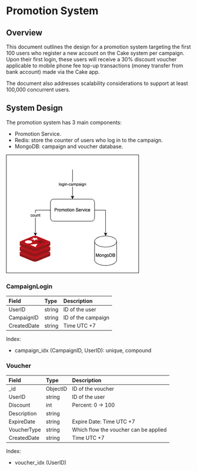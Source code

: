 # Promotion System

## Overview
This document outlines the design for a promotion system targeting the first 100 users who register a new account on the Cake system per campaign. Upon their first login, these users will receive a 30% discount voucher applicable to mobile phone fee top-up transactions (money transfer from bank account) made via the Cake app.

The document also addresses scalability considerations to support at least 100,000 concurrent users.

## System Design

The promotion system has 3 main components:
* Promotion Service.
* Redis: store the counter of users who log in to the campaign.
* MongoDB: campaign and voucher database.

<img src="./asset/promotion.drawio.png">

### CampaignLogin

| Field       | Type   | Description        | 
|:------------|:-------|:-------------------| 
| UserID      | string | ID of the user     | 
| CampaignID  | string | ID of the campaign |
| CreatedDate | string | Time UTC +7        |

Index:
* campaign_idx (CampaignID, UserID): unique, compound

### Voucher

| Field       | Type     | Description                           | 
|:------------|:---------|:--------------------------------------| 
| _id         | ObjectID | ID of the voucher                     | 
| UserID      | string   | ID of the user                        | 
| Discount    | int      | Percent: 0 -> 100                     | 
| Description | string   |                                       |
| ExpireDate  | string   | Expire Date: Time UTC +7              |
| VoucherType | string   | Which flow the voucher can be applied |
| CreatedDate | string   | Time UTC +7                           |

Index:
* voucher_idx (UserID)



